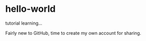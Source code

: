# hello-world
tutorial learning...

Fairly new to GitHub, time to create my own account for sharing.

